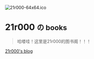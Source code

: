 ![21r000-64x64.ico](21r000-64x64.ico)

# 21r000 <small>の books</small>

> 哈喽哇！这里是21r000的图书阁！！！

[21r000's blog](https://www.21r000.top)